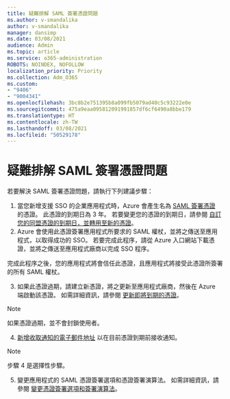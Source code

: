 ```yaml
---
title: 疑難排解 SAML 簽署憑證問題
ms.author: v-smandalika
author: v-smandalika
manager: dansimp
ms.date: 03/08/2021
audience: Admin
ms.topic: article
ms.service: o365-administration
ROBOTS: NOINDEX, NOFOLLOW
localization_priority: Priority
ms.collection: Adm_O365
ms.custom:
- "9406"
- "9004341"
ms.openlocfilehash: 3bc8b2e751395b8a099fb5079ad40c5c93222e0e
ms.sourcegitcommit: 475a9eaa095812091991857df6cf6490a8bbe179
ms.translationtype: HT
ms.contentlocale: zh-TW
ms.lasthandoff: 03/08/2021
ms.locfileid: "50529178"
---
```

# <a name="troubleshoot-saml-signing-certificate-issues"></a>疑難排解 SAML 簽署憑證問題

若要解決 SAML 簽署憑證問題，請執行下列建議步驟：

1. 當您新增支援 SSO 的企業應用程式時，Azure 會產生名為 [SAML 簽署憑證](https://docs.microsoft.com/azure/active-directory/manage-apps/manage-certificates-for-federated-single-sign-on#auto-generated-certificate-for-gallery-and-non-gallery-applications) 的憑證。 此憑證的到期日為 3 年。 若要變更您的憑證的到期日，請參閱 [自訂您的同盟憑證的到期日，並轉用至新的憑證](https://docs.microsoft.com/azure/active-directory/manage-apps/manage-certificates-for-federated-single-sign-on#customize-the-expiration-date-for-your-federation-certificate-and-roll-it-over-to-a-new-certificate)。
2. Azure 會使用此憑證簽署應用程式所要求的 SAML 權杖，並將之傳送至應用程式，以取得成功的 SSO。 若要完成此程序，請從 Azure 入口網站下載憑證，並將之傳送至應用程式廠商以完成 SSO 程序。

完成此程序之後，您的應用程式將會信任此憑證，且應用程式將接受此憑證所簽署的所有 SAML 權杖。

3. 如果此憑證過期，請建立新憑證，將之更新至應用程式廠商，然後在 Azure 端啟動該憑證。 如需詳細資訊，請參閱 [更新即將到期的憑證](https://docs.microsoft.com/azure/active-directory/manage-apps/manage-certificates-for-federated-single-sign-on#renew-a-certificate-that-will-soon-expire)。

> [!NOTE]
> 如果憑證過期，並不會封鎖使用者。

4. [新增收取通知的電子郵件地址](https://docs.microsoft.com/azure/active-directory/manage-apps/manage-certificates-for-federated-single-sign-on#add-email-notification-addresses-for-certificate-expiration) 以在目前憑證到期前接收通知。

> [!NOTE]
> 步驟 4 是選擇性步驟。

5. 變更應用程式的 SAML 憑證簽署選項和憑證簽署演算法。 如需詳細資訊，請參閱 [變更憑證簽署選項和簽署演算法](https://docs.microsoft.com/azure/active-directory/manage-apps/certificate-signing-options)。

